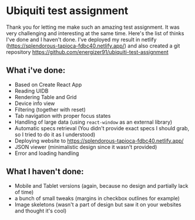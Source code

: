 # Ubiquiti test assignment
Thank you for letting me make such an amazing test assignment. It was very challenging and interesting at the same time.
Here's the list of thinks I've done and I haven't done. I've deployed my result in netlify (https://splendorous-tapioca-fdbc40.netlify.app/)
and also created a git repository https://github.com/energizer91/ubiquiti-test-assignment

## What i've done:
- Based on Create React App
- Reading UIDB
- Rendering Table and Grid
- Device info view
- Filtering (together with reset)
- Tab navigation with proper focus states
- Handling of large data (using `react-window` as an external library)
- Automatic specs retrieval (You didn't provide exact specs I should grab, so I tried to do it as I understood)
- Deploying website to https://splendorous-tapioca-fdbc40.netlify.app/
- JSON viewer (minimalistic design since it wasn't provided)
- Error and loading handling

## What I haven't done:
- Mobile and Tablet versions (again, because no design and partially lack of time)
- a bunch of small tweaks (margins in checkbox outlines for example)
- Image skeletons (wasn't a part of design but saw it on your websites and thought it's cool)